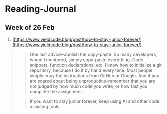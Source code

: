 

# Reading-Journal

## Week of 26 Feb

>>

1. [https://www.yieldcode.blog/post/how-to-stay-junior-forever/](https://www.yieldcode.blog/post/how-to-stay-junior-forever/)

>> One last advice–abolish the copy-paste. So many developers, whom I mentored, simply copy-paste everything. Code snippets, function declarations, etc. I know how to initialize a git repository, because I do it by hand every time. Most people simply copy the instructions from GitHub or Google. And if you are scared about being unproductive–remember that you are not judged by how much code you write, or how fast you complete the assignment.

>> If you want to stay junior forever, keep using AI and other code assisting tools.

